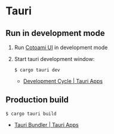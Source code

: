 # Tauri

## Run in development mode

1. Run [Cotoami UI](../ui/README.md) in development mode
2. Start tauri development window:

    ```shell
    $ cargo tauri dev
    ```

    * [Development Cycle \| Tauri Apps](https://tauri.app/v1/guides/development/development-cycle)

## Production build

```shell
$ cargo tauri build
```

* [Tauri Bundler \| Tauri Apps](https://tauri.app/v1/guides/building/)
